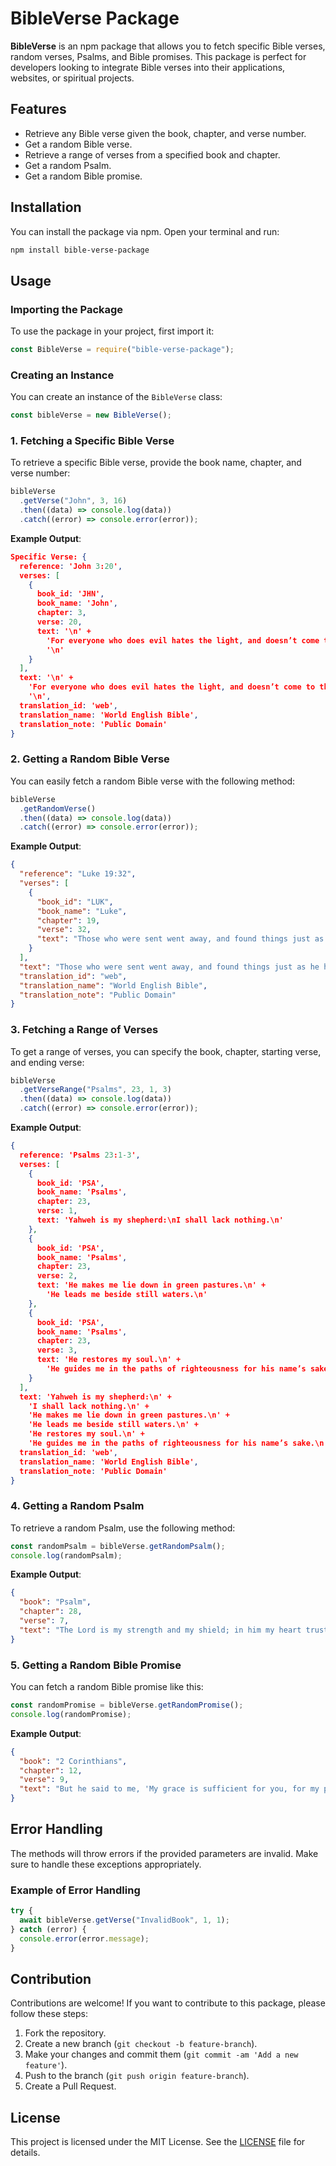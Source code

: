 # BibleVerse Package

**BibleVerse** is an npm package that allows you to fetch specific Bible verses, random verses, Psalms, and Bible promises. This package is perfect for developers looking to integrate Bible verses into their applications, websites, or spiritual projects.

## Features

- Retrieve any Bible verse given the book, chapter, and verse number.
- Get a random Bible verse.
- Retrieve a range of verses from a specified book and chapter.
- Get a random Psalm.
- Get a random Bible promise.

## Installation

You can install the package via npm. Open your terminal and run:

```bash
npm install bible-verse-package
```

## Usage

### Importing the Package

To use the package in your project, first import it:

```javascript
const BibleVerse = require("bible-verse-package");
```

### Creating an Instance

You can create an instance of the `BibleVerse` class:

```javascript
const bibleVerse = new BibleVerse();
```

### 1. Fetching a Specific Bible Verse

To retrieve a specific Bible verse, provide the book name, chapter, and verse number:

```javascript
bibleVerse
  .getVerse("John", 3, 16)
  .then((data) => console.log(data))
  .catch((error) => console.error(error));
```

**Example Output**:

```json
Specific Verse: {
  reference: 'John 3:20',
  verses: [
    {
      book_id: 'JHN',
      book_name: 'John',
      chapter: 3,
      verse: 20,
      text: '\n' +
        'For everyone who does evil hates the light, and doesn’t come to the light, lest his works would be exposed.\n' +
        '\n'
    }
  ],
  text: '\n' +
    'For everyone who does evil hates the light, and doesn’t come to the light, lest his works would be exposed.\n' +
    '\n',
  translation_id: 'web',
  translation_name: 'World English Bible',
  translation_note: 'Public Domain'
}
```

### 2. Getting a Random Bible Verse

You can easily fetch a random Bible verse with the following method:

```javascript
bibleVerse
  .getRandomVerse()
  .then((data) => console.log(data))
  .catch((error) => console.error(error));
```

**Example Output**:

```json
{
  "reference": "Luke 19:32",
  "verses": [
    {
      "book_id": "LUK",
      "book_name": "Luke",
      "chapter": 19,
      "verse": 32,
      "text": "Those who were sent went away, and found things just as he had told them.\n"
    }
  ],
  "text": "Those who were sent went away, and found things just as he had told them.\n",
  "translation_id": "web",
  "translation_name": "World English Bible",
  "translation_note": "Public Domain"
}
```

### 3. Fetching a Range of Verses

To get a range of verses, you can specify the book, chapter, starting verse, and ending verse:

```javascript
bibleVerse
  .getVerseRange("Psalms", 23, 1, 3)
  .then((data) => console.log(data))
  .catch((error) => console.error(error));
```

**Example Output**:

```json
{
  reference: 'Psalms 23:1-3',
  verses: [
    {
      book_id: 'PSA',
      book_name: 'Psalms',
      chapter: 23,
      verse: 1,
      text: 'Yahweh is my shepherd:\nI shall lack nothing.\n'
    },
    {
      book_id: 'PSA',
      book_name: 'Psalms',
      chapter: 23,
      verse: 2,
      text: 'He makes me lie down in green pastures.\n' +
        'He leads me beside still waters.\n'
    },
    {
      book_id: 'PSA',
      book_name: 'Psalms',
      chapter: 23,
      verse: 3,
      text: 'He restores my soul.\n' +
        'He guides me in the paths of righteousness for his name’s sake.\n'
    }
  ],
  text: 'Yahweh is my shepherd:\n' +
    'I shall lack nothing.\n' +
    'He makes me lie down in green pastures.\n' +
    'He leads me beside still waters.\n' +
    'He restores my soul.\n' +
    'He guides me in the paths of righteousness for his name’s sake.\n',
  translation_id: 'web',
  translation_name: 'World English Bible',
  translation_note: 'Public Domain'
}
```

### 4. Getting a Random Psalm

To retrieve a random Psalm, use the following method:

```javascript
const randomPsalm = bibleVerse.getRandomPsalm();
console.log(randomPsalm);
```

**Example Output**:

```json
{
  "book": "Psalm",
  "chapter": 28,
  "verse": 7,
  "text": "The Lord is my strength and my shield; in him my heart trusts."
}
```

### 5. Getting a Random Bible Promise

You can fetch a random Bible promise like this:

```javascript
const randomPromise = bibleVerse.getRandomPromise();
console.log(randomPromise);
```

**Example Output**:

```json
{
  "book": "2 Corinthians",
  "chapter": 12,
  "verse": 9,
  "text": "But he said to me, 'My grace is sufficient for you, for my power is made perfect in weakness.'"
}
```

## Error Handling

The methods will throw errors if the provided parameters are invalid. Make sure to handle these exceptions appropriately.

### Example of Error Handling

```javascript
try {
  await bibleVerse.getVerse("InvalidBook", 1, 1);
} catch (error) {
  console.error(error.message);
}
```

## Contribution

Contributions are welcome! If you want to contribute to this package, please follow these steps:

1. Fork the repository.
2. Create a new branch (`git checkout -b feature-branch`).
3. Make your changes and commit them (`git commit -am 'Add a new feature'`).
4. Push to the branch (`git push origin feature-branch`).
5. Create a Pull Request.

## License

This project is licensed under the MIT License. See the [LICENSE](LICENSE) file for details.
